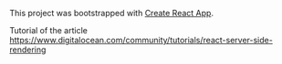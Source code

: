 This project was bootstrapped with [Create React App](https://github.com/facebook/create-react-app).

Tutorial of the article https://www.digitalocean.com/community/tutorials/react-server-side-rendering
